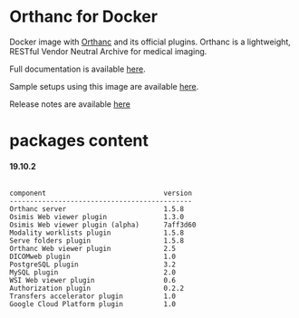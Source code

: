 # Orthanc for Docker
Docker image with [Orthanc](http://www.orthanc-server.com/) and its official plugins. Orthanc is a lightweight, RESTful Vendor Neutral Archive for medical imaging.

Full documentation is available [here](https://osimis.atlassian.net/wiki/spaces/OKB/pages/26738689/How+to+use+osimis+orthanc+Docker+images).

Sample setups using this image are available [here](https://bitbucket.org/osimis/orthanc-setup-samples/).

Release notes are available [here](https://bitbucket.org/osimis/orthanc-builder/src/master/release-notes-docker-images.txt)


# packages content

#### 19.10.2
```

component                             version
---------------------------------------------
Orthanc server                        1.5.8
Osimis Web viewer plugin              1.3.0
Osimis Web viewer plugin (alpha)      7aff3d60
Modality worklists plugin             1.5.8
Serve folders plugin                  1.5.8
Orthanc Web viewer plugin             2.5
DICOMweb plugin                       1.0
PostgreSQL plugin                     3.2
MySQL plugin                          2.0
WSI Web viewer plugin                 0.6
Authorization plugin                  0.2.2
Transfers accelerator plugin          1.0
Google Cloud Platform plugin          1.0
```
